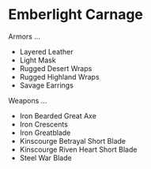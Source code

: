 # Emberlight Carnage

Armors ...

- Layered Leather
- Light Mask
- Rugged Desert Wraps
- Rugged Highland Wraps
- Savage Earrings

Weapons ...

- Iron Bearded Great Axe
- Iron Crescents
- Iron Greatblade
- Kinscourge Betrayal Short Blade
- Kinscourge Riven Heart Short Blade
- Steel War Blade
